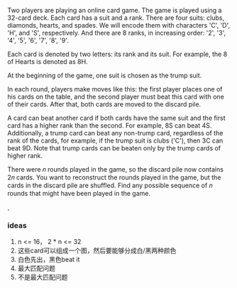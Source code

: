 Two players are playing an online card game. The game is played using a 32-card deck. Each card has a suit and a rank. There are four suits: clubs, diamonds, hearts, and spades. We will encode them with characters 'C', 'D', 'H', and 'S', respectively. And there are 8 ranks, in increasing order: '2', '3', '4', '5', '6', '7', '8', '9'.

Each card is denoted by two letters: its rank and its suit. For example, the 8 of Hearts is denoted as 8H.

At the beginning of the game, one suit is chosen as the trump suit.

In each round, players make moves like this: the first player places one of his cards on the table, and the second player must beat this card with one of their cards. After that, both cards are moved to the discard pile.

A card can beat another card if both cards have the same suit and the first card has a higher rank than the second. For example, 8S can beat 4S. Additionally, a trump card can beat any non-trump card, regardless of the rank of the cards, for example, if the trump suit is clubs ('C'), then 3C can beat 9D. Note that trump cards can be beaten only by the trump cards of higher rank.

There were 𝑛
 rounds played in the game, so the discard pile now contains 2𝑛
 cards. You want to reconstruct the rounds played in the game, but the cards in the discard pile are shuffled. Find any possible sequence of 𝑛
 rounds that might have been played in the game.

¸


### ideas
1. n <= 16， 2 * n <= 32 
2. 这些card可以组成一个图，然后要能够分成白/黑两种颜色
3. 白色先出，黑色beat it
4. 最大匹配问题
5. 不是最大匹配问题